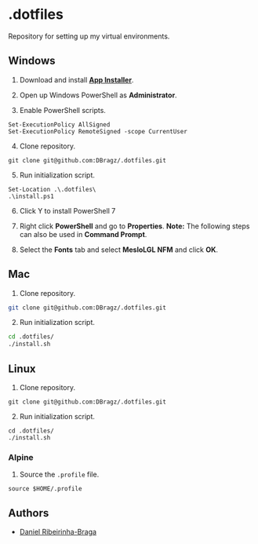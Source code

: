 # .dotfiles

Repository for setting up my virtual environments.

## Windows

1. Download and install [**App Installer**](https://apps.microsoft.com/store/detail/app-installer/9NBLGGH4NNS1?hl=en-us&gl=us).

2. Open up Windows PowerShell as **Administrator**.

3. Enable PowerShell scripts.

```pwsh
Set-ExecutionPolicy AllSigned
Set-ExecutionPolicy RemoteSigned -scope CurrentUser
```

4. Clone repository.

```pwsh
git clone git@github.com:DBragz/.dotfiles.git
```

5. Run initialization script.

```pwsh
Set-Location .\.dotfiles\
.\install.ps1
```

6. Click Y to install PowerShell 7

7. Right click **PowerShell** and go to **Properties**. **Note:** The following steps can also be used in **Command Prompt**.

8. Select the **Fonts** tab and select **MesloLGL NFM** and click **OK**.

## Mac

1. Clone repository.

```zsh
git clone git@github.com:DBragz/.dotfiles.git
```

2. Run initialization script.

```zsh
cd .dotfiles/
./install.sh
```

## Linux

1. Clone repository.

```ash
git clone git@github.com:DBragz/.dotfiles.git
```

2. Run initialization script.

```ash
cd .dotfiles/
./install.sh
```

### Alpine

1. Source the `.profile` file.  

```ash
source $HOME/.profile
```

## Authors

- [Daniel Ribeirinha-Braga](https://github.com/DBragz)

